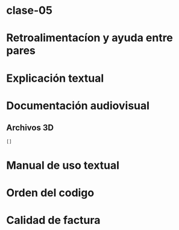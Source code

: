 # clase-05


# Retroalimentacíon y ayuda entre pares

# Explicación textual

# Documentación audiovisual

## Archivos 3D

```stl
[]
```

# Manual de uso textual

# Orden del codigo

# Calidad de factura
